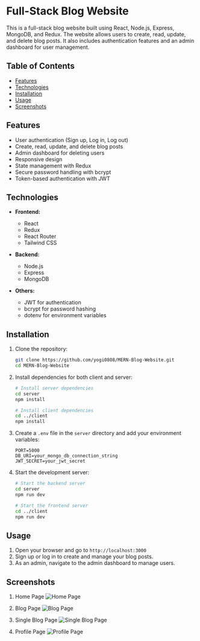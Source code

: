 # Full-Stack Blog Website

This is a full-stack blog website built using React, Node.js, Express, MongoDB, and Redux. The website allows users to create, read, update, and delete blog posts. It also includes authentication features and an admin dashboard for user management.

## Table of Contents

- [Features](#features)
- [Technologies](#technologies)
- [Installation](#installation)
- [Usage](#usage)
- [Screenshots](#screenshots)

## Features

- User authentication (Sign up, Log in, Log out)
- Create, read, update, and delete blog posts
- Admin dashboard for deleting users
- Responsive design
- State management with Redux
- Secure password handling with bcrypt
- Token-based authentication with JWT

## Technologies

- **Frontend:**

  - React
  - Redux
  - React Router
  - Tailwind CSS

- **Backend:**

  - Node.js
  - Express
  - MongoDB

- **Others:**
  - JWT for authentication
  - bcrypt for password hashing
  - dotenv for environment variables

## Installation

1. Clone the repository:

   ```bash
   git clone https://github.com/yogi0808/MERN-Blog-Website.git
   cd MERN-Blog-Website
   ```

2. Install dependencies for both client and server:

   ```bash
   # Install server dependencies
   cd server
   npm install

   # Install client dependencies
   cd ../client
   npm install
   ```

3. Create a `.env` file in the `server` directory and add your environment variables:

   ```env
   PORT=5000
   DB_URI=your_mongo_db_connection_string
   JWT_SECRET=your_jwt_secret
   ```

4. Start the development server:

   ```bash
   # Start the backend server
   cd server
   npm run dev

   # Start the frontend server
   cd ../client
   npm run dev
   ```

## Usage

1. Open your browser and go to `http://localhost:3000`
2. Sign up or log in to create and manage your blog posts.
3. As an admin, navigate to the admin dashboard to manage users.

## Screenshots

1. Home Page
   ![Home Page](https://github.com/yogi0808/MERN-Blog-Website/assets/148646093/90e52e2c-2e26-4bca-9f93-fc16f42bc8f0)

2. Blog Page
   ![Blog Page](https://github.com/yogi0808/MERN-Blog-Website/assets/148646093/483e55a6-0ae2-4739-9117-058871af4e71)

3. Single Blog Page
   ![Single Blog Page](https://github.com/yogi0808/MERN-Blog-Website/assets/148646093/d12b11eb-5a72-45a8-81b7-58164de58f45)

4. Profile Page
   ![Profile Page](https://github.com/yogi0808/MERN-Blog-Website/assets/148646093/b9516ef3-a6f9-4e83-ab8b-4392505b225d)
